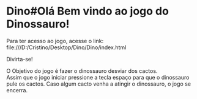 # Dino#Olá Bem vindo ao jogo do Dinossauro!

Para ter acesso ao jogo,  acesse o link: file:///D:/Cristino/Desktop/Dino/Dino/index.html

Divirta-se!

O Objetivo do jogo é fazer o dinossauro desviar dos cactos.  
Assim que o jogo iniciar pressione a tecla espaço para que o  dinossauro pule os cactos. Caso algum cacto venha a atingir o dinossauro, o jogo se encerra.
